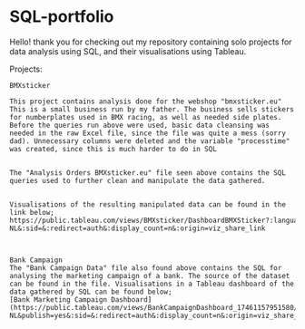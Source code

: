 # SQL-portfolio
Hello! thank you for checking out my repository containing solo projects for data analysis using SQL, and their visualisations using Tableau.




Projects:

    BMXsticker

    This project contains analysis done for the webshop "bmxsticker.eu" This is a small business run by my father. The business sells stickers for numberplates used in BMX racing, as well as needed side plates. 
    Before the queries run above were used, basic data cleansing was needed in the raw Excel file, since the file was quite a mess (sorry dad). Unnecessary columns were deleted and the variable "processtime" was created, since this is much harder to do in SQL


    The "Analysis Orders BMXsticker.eu" file seen above contains the SQL queries used to further clean and manipulate the data gathered.


    Visualisations of the resulting manipulated data can be found in the link below;
    https://public.tableau.com/views/BMXsticker/DashboardBMXSticker?:language=nl-NL&:sid=&:redirect=auth&:display_count=n&:origin=viz_share_link



    Bank Campaign
    The "Bank Campaign Data" file also found above contains the SQL for analysing the marketing campaign of a bank. The source of the dataset can be found in the file. Visualisations in a Tableau dashboard of the data gathered by SQL can be found below;
    [Bank Marketing Campaign Dashboard](https://public.tableau.com/views/BankCampaignDashboard_17461157951580/Dashboard?:language=nl-NL&publish=yes&:sid=&:redirect=auth&:display_count=n&:origin=viz_share_link)
